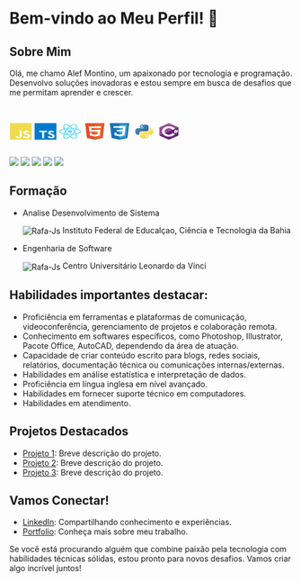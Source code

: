 # Bem-vindo ao Meu Perfil! 👋

## Sobre Mim
Olá, me chamo Alef Montino, um apaixonado por tecnologia e programação. Desenvolvo soluções inovadoras e estou sempre em busca de desafios que me permitam aprender e crescer.

##
<div style="display: inline_block"><br>
  <img align="center" alt="Rafa-Js" height="30" width="40" src="https://raw.githubusercontent.com/devicons/devicon/master/icons/javascript/javascript-plain.svg">
  <img align="center" alt="Rafa-Ts" height="30" width="40" src="https://raw.githubusercontent.com/devicons/devicon/master/icons/typescript/typescript-plain.svg">
  <img align="center" alt="Rafa-React" height="30" width="40" src="https://raw.githubusercontent.com/devicons/devicon/master/icons/react/react-original.svg">
  <img align="center" alt="Rafa-HTML" height="30" width="40" src="https://raw.githubusercontent.com/devicons/devicon/master/icons/html5/html5-original.svg">
  <img align="center" alt="Rafa-CSS" height="30" width="40" src="https://raw.githubusercontent.com/devicons/devicon/master/icons/css3/css3-original.svg">
  <img align="center" alt="Rafa-Python" height="30" width="40" src="https://raw.githubusercontent.com/devicons/devicon/master/icons/python/python-original.svg">
  <img align="center" alt="Rafa-Csharp" height="30" width="40" src="https://raw.githubusercontent.com/devicons/devicon/master/icons/csharp/csharp-original.svg">
</div>
  
  ##
 
<div> 
  <a href="https://www.linkedin.com/in/alef-montino-1454842a7/" target="_blank"><img src="https://img.shields.io/badge/-LinkedIn-%230077B5?style=for-the-badge&logo=linkedin&logoColor=white" target="_blank"></a> 
  <a href="https://instagram.com/alefmontino" target="_blank"><img src="https://img.shields.io/badge/-Instagram-%23E4405F?style=for-the-badge&logo=instagram&logoColor=white" target="_blank"></a>
 	<a href="https://www.twitch.tv/MonchihaFW" target="_blank"><img src="https://img.shields.io/badge/Twitch-9146FF?style=for-the-badge&logo=twitch&logoColor=white" target="_blank"></a>
 <a href="https://discord.gg/fn7WprSFjz" target="_blank"><img src="https://img.shields.io/badge/Discord-7289DA?style=for-the-badge&logo=discord&logoColor=white" target="_blank"></a> 
  <a href = "mailto:alefmontino.p@gmail.com"><img src="https://img.shields.io/badge/-Gmail-%23333?style=for-the-badge&logo=gmail&logoColor=white" target="_blank"></a>
  
</div>

## Formação
- Analise Desenvolvimento de Sistema
  
  <img align="center" alt="Rafa-Js" height="30" width="30" src="https://media.discordapp.net/attachments/828822572678119464/1196811057130373320/62598536.png?ex=65b8fc27&is=65a68727&hm=3057ca084633c6a62a790389b69fbcd8ba8161cc26eec374d6cb79fc8dc632a0&=&format=webp&quality=lossless&width=250&height=250">    Instituto Federal de Educalçao, Ciência e Tecnologia da Bahia
- Engenharia de Software
  
  <img align="center" alt="Rafa-Js" height="30" width="30" src="https://media.discordapp.net/attachments/828822572678119464/1196810892130668605/Logo-Uniasselvi-1.png?ex=65b8fc00&is=65a68700&hm=59943118812818f68a18d027e4daa5d34d04098da7098d9447a6f6ac506e4118&=&format=webp&quality=lossless&width=418&height=418">   Centro Universitário Leonardo da Vinci


## Habilidades importantes destacar:
- Proficiência em ferramentas e plataformas de comunicação, videoconferência, gerenciamento de projetos e colaboração remota.
- Conhecimento em softwares específicos, como Photoshop, Illustrator, Pacote Office, AutoCAD, dependendo da área de atuação.
- Capacidade de criar conteúdo escrito para blogs, redes sociais, relatórios, documentação técnica ou comunicações internas/externas.
- Habilidades em análise estatística e interpretação de dados.
- Proficiência em língua inglesa em nível avançado.
- Habilidades em fornecer suporte técnico em computadores.
- Habilidades em atendimento.

## Projetos Destacados
- [Projeto 1](link_para_projeto_1): Breve descrição do projeto.
- [Projeto 2](link_para_projeto_2): Breve descrição do projeto.
- [Projeto 3](link_para_projeto_3): Breve descrição do projeto.

## Vamos Conectar!
- [LinkedIn](seu_linkedin): Compartilhando conhecimento e experiências.
- [Portfolio](seu_portfolio): Conheça mais sobre meu trabalho.

Se você está procurando alguém que combine paixão pela tecnologia com habilidades técnicas sólidas, estou pronto para novos desafios. Vamos criar algo incrível juntos!
